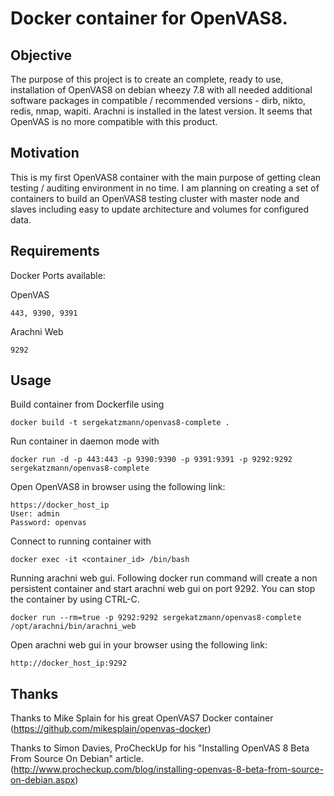 # Docker container for OpenVAS8.
Objective
------------
The purpose of this project is to create an complete, ready to use, installation of OpenVAS8 on debian wheezy 7.8 with all needed additional software packages in compatible / recommended versions - dirb, nikto, redis, nmap, wapiti. Arachni is installed in the latest version. It seems that OpenVAS is no more compatible with this product.

Motivation
------------
This is my first OpenVAS8 container with the main purpose of getting clean testing / auditing environment in no time.
I am planning on creating a set of containers to build an OpenVAS8 testing cluster with master node and slaves including easy to update architecture and volumes for configured data.

Requirements
------------
Docker
Ports available: 

OpenVAS
```
443, 9390, 9391
```
Arachni Web
```
9292
```
Usage
-----

Build container from Dockerfile using
```
docker build -t sergekatzmann/openvas8-complete .
```

Run container in daemon mode with
```
docker run -d -p 443:443 -p 9390:9390 -p 9391:9391 -p 9292:9292 sergekatzmann/openvas8-complete
```

Open OpenVAS8 in browser using the following link:
```
https://docker_host_ip
User: admin
Password: openvas
```

Connect to running container with
```
docker exec -it <container_id> /bin/bash
```

Running arachni web gui.
Following docker run command will create a non persistent container and start arachni web gui on port 9292. You can stop the container by using CTRL-C.
```
docker run --rm=true -p 9292:9292 sergekatzmann/openvas8-complete /opt/arachni/bin/arachni_web
```
Open arachni web gui in your browser using the following link:
```
http://docker_host_ip:9292
```

Thanks
------
Thanks to Mike Splain for his great OpenVAS7 Docker container (https://github.com/mikesplain/openvas-docker)

Thanks to  Simon Davies, ProCheckUp for his "Installing OpenVAS 8 Beta From Source On Debian" article. (http://www.procheckup.com/blog/installing-openvas-8-beta-from-source-on-debian.aspx)
